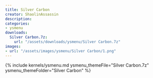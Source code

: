 ```yaml
---
title: Silver Carbon
creator: ShaolinAssassin
description: 
categories:
- ysmenu
downloads:
  Silver Carbon.7z:
    url: "/assets/downloads/ysmenu/Silver Carbon.7z"
images:
- url: "/assets/images/ysmenu/Silver Carbon/1.png"
---
```


{% include kernels/ysmenu.md ysmenu_themeFile="Silver Carbon.7z" ysmenu_themeFolder="Silver Carbon" %}
